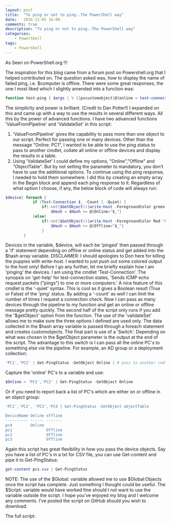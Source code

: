 ```yaml
---
layout: post
title:  "To ping or not to ping..The PowerShell way"
date:   2016-11-05 16:00
comments: true
description: "To ping or not to ping..The PowerShell way"
categories: 
    - PowerShell
tags: 
    - PowerShell
---
```


As Seen on PowerShell.org !!!

The inspiration for this blog came from a forum post on Powershell.org that I helped contributed on. The question asked was, how to display the name of failed ping, i.e. $computer is offline.
There were some great responses, the one I most liked which I slightly amended into a function was:

```PowerShell
function test-ping { $args | % {[pscustomobject]@{online = test-connection $_ -Count 1 -quiet;computername = $_}} }
```
The simplicity and power is brilliant. (Credit to Dan Potter!) 
I expanded on this and came up with a way to use the results in several different ways. All this by the power of advanced functions.
I have two advanced functions 'ValueFromPipeline' and 'ValidateSet' in this script:
1. 'ValueFromPipeline' gives the capability to pass more than one object to our script. Perfect for passing one or many devices.
Other than the message "Online: PC1", I wanted to be able to use the ping status to pass to another cmdlet, collate all online or offline devices and display the results in a table.
2. Using 'ValidateSet' I could define my options, "Online","Offline" and "ObjectTable". But by not setting the parameter to mandatory, you don’t have to use the additional options.
To continue using the ping response, I needed to hold them somewhere. I did this by creating an empty array in the Begin block and append each ping response to it.
Regardless of what option I choose, if any, the below block of code will always run:

```PowerShell
$device| foreach {
            if (Test-Connection $_ -Count 1 -Quiet) {
                if(-not($GetObject)){write-host -ForegroundColor green "Online: $_ "}
                    $Hash = $Hash += @{Online="$_"}
            }else{
                if(-not($GetObject)){write-host -ForegroundColor Red "Offline: $_ "}
                    $Hash = $Hash += @{Offline="$_"}
                }
        }
```

Devices in the variable, $device, will each be 'pinged' then passed through a 'if' statement depending on offline or online status and get added into the $hash array variable.
DISCLAIMER: I should apologies to Don here for killing the puppies with write-host. I wanted to just push out some colored output to the host only!
Before I go any further, let me briefly explain how I am 'pinging' the devices. I am using the cmdlet 'Test-Connection'. The synopsis on 'get-help' for test-connection states, 'Sends ICMP echo request packets ("pings") to one or more computers.' A nice feature of this cmdlet is the '-quiet' syntax. This is cool as it gives a Boolean result (True or False) of the 'ping' status. By adding a '-count' as well I can limit the number of times I request a connection check. Now I can pass as many devices through the pipeline to my function and get an online or offline message pretty quickly.
The second half of the script only runs if you add the '$getObject' option from the function. The use of the 'validateSet' allows me to make sure the three options I defined are used only.
The data collected in the $hash array variable is passed through a foreach statement and creates customobjects. The final part is use of a 'Switch'. Depending on what was chosen in the $getObject parameter is the output at the end of the script.
The advantage to this switch is I can pass all the online PC's to something else via the pipeline. For example, an AD group or a deployment collection:

```PowerShell
'PC1','PC2' | Get-PingStatus -GetObject Online | # pass to another cmdlet 
```

Capture the 'online' PC's to a variable and use:

```PowerShell
$Online = 'PC1','PC2' | Get-PingStatus -GetObject Online

```

Or if you need to report back a list of PC's which are either on or offline in an object group:

```PowerShell
'PC1','PC2', 'PC3','PC4 | Get-PingStatus -GetObject objectTable

DeviceName Online offline
---------- ------ -------
pc4        Online
pc1               Offline
pc2               Offline
pc3               Offline
```

Again this script has great flexibility in how you pass the device objects.
Say you have a list of PC's in a txt for CSV file, you can use Get-content and pipe it to Get-PingStatus:

```PowerShell
get-content pcs.csv | Get-PingStatus
```

NOTE:
The use of the $Global: variable allowed me to use $Global:Objects once the script has complete. Just something I thought could be useful. The $Script: variable would have worked fine should I not want to use the variable outside the script.
I hope you've enjoyed my blog and I welcome any comments. I've posted the script on GitHub should you wish to download.

[](https://github.com/Gbeer7/GetPingStatus.git)

The full script:

<script src="https://gist.github.com/Graham-Beer/0baf69b575fe8d1f6e90c7be90b0e0ef.js"></script>






